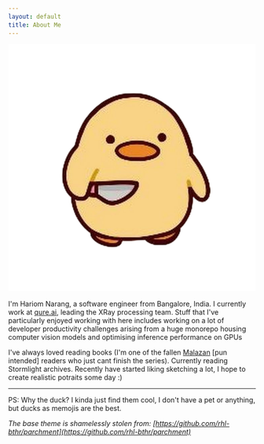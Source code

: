 ```yaml
---
layout: default
title: About Me
---
```


<img class="profile-picture" src="/assets/duck-with-knife.png">

I'm Hariom Narang, a software engineer from Bangalore, India. I currently work at [qure.ai](https://www.qure.ai), leading the XRay processing team. Stuff that I've particularly enjoyed working with here includes working on a lot of developer productivity challenges arising from a huge monorepo housing computer vision models and optimising inference performance on GPUs


I've always loved reading books (I'm one of the fallen [Malazan](https://www.goodreads.com/series/43493-malazan-book-of-the-fallen) [pun intended] readers who just cant finish the series). Currently reading Stormlight archives. Recently have started liking sketching a lot, I hope to create realistic potraits some day :)



---

PS: Why the duck? I kinda just find them cool, I don't have a pet or anything, but ducks as memojis are the best.  



*The base theme is shamelessly stolen from: [https://github.com/rhl-bthr/parchment](https://github.com/rhl-bthr/parchment)*

